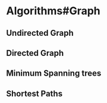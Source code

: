 # Algorithms#Graph

## Undirected Graph

## Directed Graph

## Minimum Spanning trees

## Shortest Paths